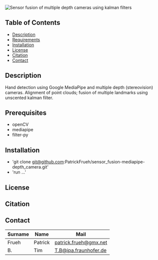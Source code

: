 ![Sensor fusion of multiple depth cameras using kalman filters](https://github.com/PatrickFrueh/sensor_fusion-mediapipe-depth_camera/res/Fraunhofer-IPA.png)

## Table of Contents

- [Description](#description)
- [Requirements](#prerequisites)
- [Installation](#installation)
- [License](#license)
- [Citation](#citation)
- [Contact](#contact)

## Description
Hand detection using Google MediaPipe and multiple depth (stereovision) cameras.
Alignment of point clouds; fusion of multiple landmarks using unscented kalman filter.

## Prerequisites
* openCV
* mediapipe
* filter-py

## Installation
* 'git clone git@github.com:PatrickFrueh/sensor_fusion-mediapipe-depth_camera.git'
* 'run ...'


## License

## Citation

## Contact

Surname | Name | Mail
--- | --- | ---
Frueh | Patrick | patrick.frueh@gmx.net
B. | Tim | T.B@ipa.fraunhofer.de